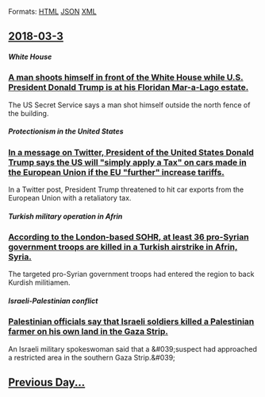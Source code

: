 
Formats: [HTML](2018/03/3/index.html)  [JSON](2018/03/3/index.json)  [XML](2018/03/3/index.xml)  

## [2018-03-3](/news/2018/03/3/index.md)

##### White House
### [A man shoots himself in front of the White House while U.S. President Donald Trump is at his Floridan Mar-a-Lago estate. ](/news/2018/03/3/a-man-shoots-himself-in-front-of-the-white-house-while-u-s-president-donald-trump-is-at-his-floridan-mar-a-lago-estate.md)
The US Secret Service says a man shot himself outside the north fence of the building.

##### Protectionism in the United States
### [In a message on Twitter, President of the United States Donald Trump says the US will "simply apply a Tax" on cars made in the European Union if the EU "further" increase tariffs. ](/news/2018/03/3/in-a-message-on-twitter-president-of-the-united-states-donald-trump-says-the-us-will-simply-apply-a-tax-on-cars-made-in-the-european-unio.md)
In a Twitter post, President Trump threatened to hit car exports from the European Union with a retaliatory tax.

##### Turkish military operation in Afrin
### [According to the London-based SOHR, at least 36 pro-Syrian government troops are killed in a Turkish airstrike in Afrin, Syria. ](/news/2018/03/3/according-to-the-london-based-sohr-at-least-36-pro-syrian-government-troops-are-killed-in-a-turkish-airstrike-in-afrin-syria.md)
The targeted pro-Syrian government troops had entered the region to back Kurdish militiamen.

##### Israeli-Palestinian conflict
### [Palestinian officials say that Israeli soldiers killed a Palestinian farmer on his own land in the Gaza Strip. ](/news/2018/03/3/palestinian-officials-say-that-israeli-soldiers-killed-a-palestinian-farmer-on-his-own-land-in-the-gaza-strip.md)
An Israeli military spokeswoman said that a &amp;#039;suspect had approached a restricted area in the southern Gaza Strip.&amp;#039;

## [Previous Day...](/news/2018/03/2/index.md)

